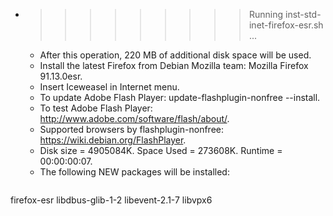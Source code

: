 * >>>>>>>>> Running inst-std-inet-firefox-esr.sh ...
  * After this operation, 220 MB of additional disk space will be used.
  * Install the latest Firefox from Debian Mozilla team: Mozilla Firefox 91.13.0esr.
  * Insert Iceweasel in Internet menu.
  * To update Adobe Flash Player: update-flashplugin-nonfree --install.
  * To test Adobe Flash Player: http://www.adobe.com/software/flash/about/.
  * Supported browsers by flashplugin-nonfree: https://wiki.debian.org/FlashPlayer.
  * Disk size = 4905084K. Space Used = 273608K. Runtime = 00:00:00:07.
  * The following NEW packages will be installed:
  ```bash
firefox-esr libdbus-glib-1-2 libevent-2.1-7 libvpx6
  ```
